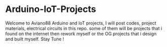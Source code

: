 # Arduino-IoT-Projects
Welcome to Aviano88 Arduino and IoT projects, I will post codes, project materials, electrical circuits in this repo. some of them will be projects that i found on the internet then rework myself or the OG projects that i design and built myself. Stay Tune !  
